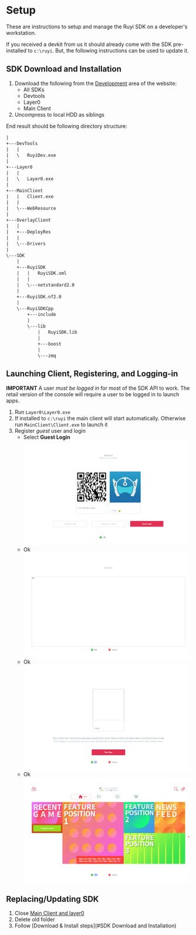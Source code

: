 # Setup

These are instructions to setup and manage the Ruyi SDK on a developer's workstation.

If you received a devkit from us it should already come with the SDK pre-installed to `c:\ruyi`.  But, the following instructions can be used to update it.

## SDK Download and Installation

1. Download the following from the [Development](http://dev.playruyi.com/uservices) area of the website:
    - All SDKs
    - Devtools
    - Layer0
    - Main Client
1. Uncompress to local HDD as siblings

End result should be following directory structure:
```
|   
+---DevTools
|   |    
|   \   RuyiDev.exe
|         
+---Layer0
|   |    
|   \   Layer0.exe
|                               
+---MainClient
|   |   Client.exe
|   |
|   \---WebResource
|                   
+---OverlayClient
|   |   
|   +---DeployRes
|   |       
|   \---Drivers
|           
\---SDK
    |   
    +---RuyiSDK
    |   |   RuyiSDK.xml
    |   |   
    |   \---netstandard2.0
    |               
    +---RuyiSDK.nf2.0
    |       
    \---RuyiSDKCpp
        +---include
        |               
        \---lib
            |   RuyiSDK.lib
            |   
            +---boost
            |       
            \---zmq
```


## Launching Client, Registering, and Logging-in

__IMPORTANT__ A user _must be logged in_ for most of the SDK API to work.  The retail version of the console will require a user to be logged in to launch apps.

1. Run `Layer0\Layer0.exe`
1. If installed to `c:\ruyi` the main client will start automatically.  Otherwise run `MainClient\Client.exe` to launch it
1. Register _guest_ user and login
    - Select __Guest Login__  
    ![](/docs/img/client_00.png)
    - Ok  
    ![](/docs/img/client_01.png)
    - Ok  
    ![](/docs/img/client_02.png)
    - Ok  
    ![](/docs/img/client_03.png)

## Replacing/Updating SDK

1. Close [Main Client and layer0](layer0.md)
1. Delete old folder
1. Follow [Download & Install steps](#SDK Download and Installation)